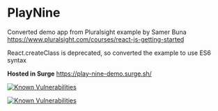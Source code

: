 # PlayNine
Converted demo app from Pluralsight example by Samer Buna
<https://www.pluralsight.com/courses/react-js-getting-started>

React.createClass is deprecated, so converted the example to use ES6 syntax

**Hosted in Surge** <https://play-nine-demo.surge.sh/>

<a href="https://snyk.io/test/github/eloisetaylor5693/PlayNine?targetFile=package.json">
    <img src="https://snyk.io/test/github/eloisetaylor5693/PlayNine/badge.svg?targetFile=package.json" 
        alt="Known Vulnerabilities" 
        data-canonical-src="https://snyk.io/test/github/eloisetaylor5693/PlayNine?targetFile=package.json" 
        style="max-width:100%;">
</a>


[![Known Vulnerabilities](https://snyk.io/test/github/eloisetaylor5693/PlayNine/badge.svg?targetFile=package.json)](https://snyk.io/test/github/eloisetaylor5693/PlayNine/badge.svg?targetFile=package.json)